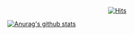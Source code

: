 <!--
**eunjiiiiii/eunjiiiiii** is a ✨ _special_ ✨ repository because its `README.md` (this file) appears on your GitHub profile.

Here are some ideas to get you started:

- 🔭 I’m currently working on chatbot
- 🌱 I’m currently learning AI, DeepLearning, Natural Language Processing, Data science, Data analysis, Backend
- 👯 I’m looking to collaborate on ...
- 🤔 I’m looking for help with ...
- 💬 Ask me about ...
- 📫 How to reach me: ej2747@dgu.ac.kr[![Gmail Badge](https://img.shields.io/badge/Gmail-d14836?style=flat-square&logo=Gmail&logoColor=white&link=mailto:ej2747@dgu.ac.kr)](mailto:snugyun01@gmail.com), ej2747@naver.com
- 😄 Pronouns: ...
- ⚡ Fun fact: ...
--->


  <div align=center>
	
  [![Hits](https://hits.seeyoufarm.com/api/count/incr/badge.svg?url=https%3A%2F%2Fgithub.com%2Feunjiiiiii)](https://hits.seeyoufarm.com) 
	
  </div>
  
  [![Anurag's github stats](https://github-readme-stats.vercel.app/api?username=eunjiiiiii)](https://github.com/anuraghazra/github-readme-stats)
